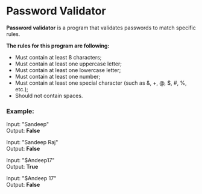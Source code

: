 # Password Validator
**Password validator** is a program that validates passwords to match specific rules. 

**The rules for this program are following:**
-   Must contain at least 8 characters;
-   Must contain at least one uppercase letter;
-   Must contain at least one lowercase letter;
-   Must contain at least one number;
-   Must contain at least one special character (such as &, +, @, $, #, %, etc.); 
-	Should not contain spaces.  
    
 ### Example: 
Input: "Sandeep"  
Output: **False**  

Input: "Sandeep Raj"  
Output: **False**  

Input: "$Andeep17"  
Output: **True**  

Input: "$Andeep 17"  
Output: **False**  
